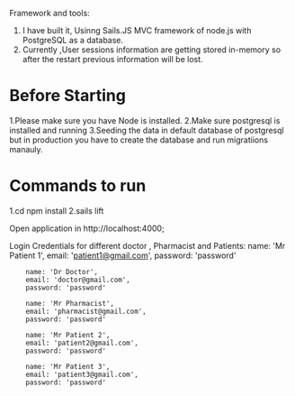 Framework and tools:
1. I have built it, Usinng Sails.JS MVC framework of node.js  with PostgreSQL as a database.
2. Currently ,User sessions information are getting stored in-memory so after the restart previous information will be lost.



<h1>Before Starting</h1>

1.Please make sure you have Node is installed.
2.Make sure postgresql is installed and running
3.Seeding the data in default database of postgresql but in production you have to create the database and run migratiions manauly. 
<h1>Commands to run</h1>

1.cd npm install
2.sails lift

Open application in http://localhost:4000;

Login Credentials for different doctor , Pharmacist and Patients:
        name: 'Mr Patient 1',
        email: 'patient1@gmail.com',
        password: 'password'


        name: 'Dr Doctor',
        email: 'doctor@gmail.com',
        password: 'password'

        name: 'Mr Pharmacist',
        email: 'pharmacist@gmail.com',
        password: 'password'
 
        name: 'Mr Patient 2',
        email: 'patient2@gmail.com',
        password: 'password'

        name: 'Mr Patient 3',
        email: 'patient3@gmail.com',
        password: 'password'
